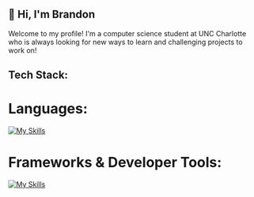 ## 👋 Hi, I'm Brandon

Welcome to my profile! I'm a computer science student at UNC Charlotte who is always looking for new ways to learn and challenging projects to work on!

## Tech Stack:
# Languages:
[![My Skills](https://skillicons.dev/icons?i=js,html,css,python,java,cpp,c,sql)](https://skillicons.dev)
# Frameworks & Developer Tools:
[![My Skills](https://skillicons.dev/icons?i=nodejs,prisma,express,selenium,sqlite,mysql,git)](https://skillicons.dev)

